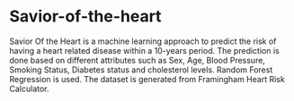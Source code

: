 # Savior-of-the-heart

Savior Of the Heart is a machine learning approach to predict the risk of having a heart related disease within a 10-years period.
The prediction is done based on different attributes such as Sex, Age, Blood Pressure, Smoking Status, Diabetes status and cholesterol levels.
Random Forest Regression is used. 
The dataset is generated from Framingham Heart Risk Calculator.
